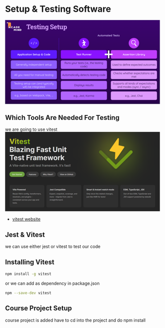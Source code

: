 # Setup & Testing Software

![image](./../img/9.png)

## Which Tools Are Needed For Testing

we are going to use vitest
![image](./../img/10.png)

- [vitest website](https://vitest.dev/)

## Jest & Vitest

we can use either jest or vitest to test our code

## Installing Vitest

```bash
npm install -g vitest
```

or we can add as dependency in package.json

```bash
npm --save-dev vitest
```

## Course Project Setup

course project is added have to cd into the project and do npm install
